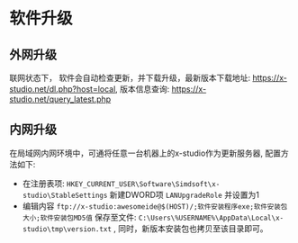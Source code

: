 # 软件升级

## 外网升级

联网状态下， 软件会自动检查更新，并下载升级，最新版本下载地址: https://x-studio.net/dl.php?host=local, 版本信息查询: https://x-studio.net/query_latest.php

## 内网升级

在局域网内网环境中，可通将任意一台机器上的x-studio作为更新服务器, 配置方法如下:

* 在注册表项: `HKEY_CURRENT_USER\Software\Simdsoft\x-studio\StableSettings` 新建DWORD项 `LANUpgradeRole` 并设置为1
* 编辑内容 `ftp://x-studio:awesomeide@$(HOST)/;软件安装程序exe;软件安装包大小;软件安装包MD5值` 保存至文件: `C:\Users\%USERNAME%\AppData\Local\x-studio\tmp\version.txt` , 同时，新版本安装包也拷贝至该目录即可。
